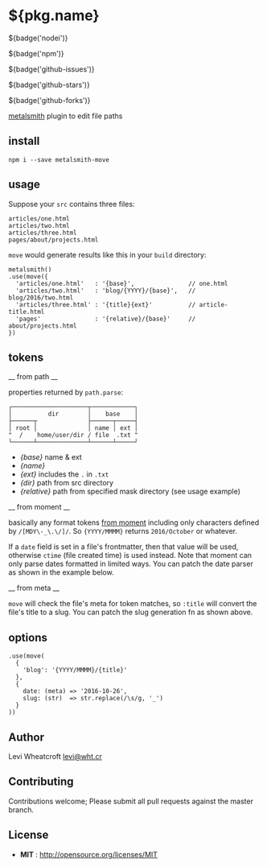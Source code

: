 # ${pkg.name}

${badge('nodei')}

${badge('npm')}

${badge('github-issues')}

${badge('github-stars')}

${badge('github-forks')}

[metalsmith](metalsmith.io) plugin to edit file paths


## install

`npm i --save metalsmith-move`

## usage

Suppose your `src` contains three files:

```
articles/one.html
articles/two.html
articles/three.html
pages/about/projects.html
```

`move` would generate results like this in your `build` directory:
```
metalsmith()
.use(move({
  'articles/one.html'   : '{base}',               // one.html
  'articles/two.html'   : 'blog/{YYYY}/{base}',   // blog/2016/two.html
  'articles/three.html' : '{title}{ext}'          // article-title.html
  'pages'               : '{relative}/{base}'     // about/projects.html
})
```

## tokens

__ from path __

properties returned by `path.parse`:

```
┌─────────────────────┬────────────┐
│          dir        │    base    │
├──────┬              ├──────┬─────┤
│ root │              │ name │ ext │
"  /    home/user/dir / file  .txt "
└──────┴──────────────┴──────┴─────┘
```


 - *{base}* name & ext
 - *{name}*
 - *{ext}* includes the `.` in `.txt`
 - *{dir}* path from src directory
 - *{relative}* path from specified mask directory (see usage example)

__ from moment __

basically any format tokens
[from moment](http://momentjs.com/docs/#/displaying/) including only characters
defined by `/[MDY\-_\.\/]/`. So `{YYYY/MMMM}` returns `2016/October` or
whatever.

If a `date` field is set in a file's frontmatter, then that value will be used,
otherwise `ctime` (file created time) is used instead. Note that moment can
only parse dates formatted in limited ways. You can patch the date parser as
shown in the example below.

__ from meta __

`move` will check the file's meta for token matches, so `:title` will convert
the file's title to a slug. You can patch the slug generation fn as shown above.

## options

```
.use(move(
  {
    'blog': '{YYYY/MMMM}/{title}'
  },
  {
    date: (meta) => '2016-10-26',
    slug: (str)  => str.replace(/\s/g, '_')
  }
))
```

## Author

Levi Wheatcroft <levi@wht.cr>

## Contributing

Contributions welcome; Please submit all pull requests against the master
branch.

## License

 - **MIT** : http://opensource.org/licenses/MIT
